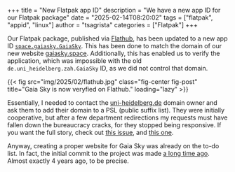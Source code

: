 +++
title = "New Flatpak app ID"
description = "We have a new app ID for our Flatpak package"
date = "2025-02-14T08:20:02"
tags = ["flatpak", "appid", "linux"]
author = "tsagrista"
categories = ["Flatpak"]
+++

Our Flatpak package, published via [Flathub](https://flathub.org), has been updated to a new app ID [`space.gaiasky.GaiaSky`](https://flathub.org/apps/space.gaiasky.GaiaSky). This has been done to match the domain of our new website [gaiasky.space](https://gaiasky.space). Additionally, this has enabled us to verify the application, which was impossible with the old `de.uni_heidelberg.zah.GaiaSky` ID, as we did not control that domain.

{{< fig src="img/2025/02/flathub.jpg" class="fig-center fig-post" title="Gaia Sky is now veryfied on Flathub." loading="lazy" >}}

Essentially, I needed to contact the [uni-heidelberg.de](https://uni-heidelberg.de) domain owner and ask them to add their domain to a PSL (public suffix list). They were initially cooperative, but after a few department redirections my requests must have fallen down the bureaucracy cracks, for they stopped being responsive. If you want the full story, check out [this issue](https://github.com/flathub/de.uni_heidelberg.zah.GaiaSky/issues/57), and [this one](https://github.com/flathub-infra/website/issues/3844). 

Anyway, creating a proper website for Gaia Sky was already on the to-do list. In fact, the  initial commit to the project was made [a long time ago](https://codeberg.org/gaiasky/gaiasky-web/commit/61d9802b4d9506920d53411a8e722062f2ef7eaf). Almost exactly 4 years ago, to be precise.
